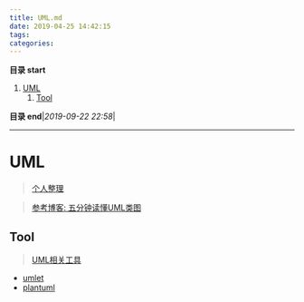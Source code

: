 ```yaml
---
title: UML.md
date: 2019-04-25 14:42:15
tags: 
categories: 
---
```


**目录 start**
 
1. [UML](#uml)
    1. [Tool](#tool)

**目录 end**|_2019-09-22 22:58_|
****************************************
# UML
> [个人整理](https://github.com/Kuangcp/TechGraph/tree/master/UML)

> [参考博客: 五分钟读懂UML类图](https://www.cnblogs.com/shindo/p/5579191.html)  

## Tool
> [UML相关工具](https://alternativeto.net/software/staruml/)

- [umlet](https://www.umlet.com)
- [plantuml](http://plantuml.com)

